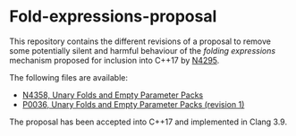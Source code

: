 Fold-expressions-proposal
=========================

This repository contains the different revisions of a proposal to remove some potentially
silent and harmful behaviour of the *folding expressions* mechanism proposed for inclusion
into C++17 by [N4295](http://www.open-std.org/jtc1/sc22/wg21/docs/papers/2014/n4295.html).

The following files are available:

* [N4358, Unary Folds and Empty Parameter Packs](N4358.pdf)
* [P0036, Unary Folds and Empty Parameter Packs (revision 1)](P0036.pdf)

The proposal has been accepted into C++17 and implemented in Clang 3.9.
